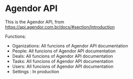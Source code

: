 # Agendor API

This is the Agendor API, from https://api.agendor.com.br/docs/#section/Introduction

Functions:
- Oganizations: All funcions of  Agendor API documentation 
- People: All funcions of  Agendor API documentation 
- Deals:  All funcions of  Agendor API documentation 
- Tasks: All funcions of  Agendor API documentation 
- Users: All funcions of  Agendor API documentation 
- Settings : In production
